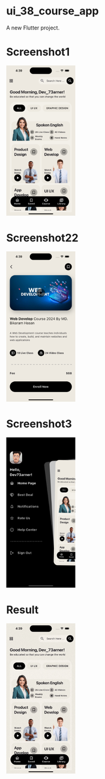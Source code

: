 # ui_38_course_app

A new Flutter project.

 # Screenshot1
 <img src ="https://github.com/Mirzaazmath/flutter_60_ui_challange/blob/main/ui_38_course_app/assets/output/Screenshot1.png" height = "400">


  # Screenshot22
 <img src ="https://github.com/Mirzaazmath/flutter_60_ui_challange/blob/main/ui_38_course_app/assets/output/Screenshot2.png" height = "400">




  # Screenshot3
 <img src ="https://github.com/Mirzaazmath/flutter_60_ui_challange/blob/main/ui_38_course_app/assets/output/Screenshot3.png" height = "400">




  # Result
 <img src ="https://github.com/Mirzaazmath/flutter_60_ui_challange/blob/main/ui_38_course_app/assets/output/result.gif" height = "400">
